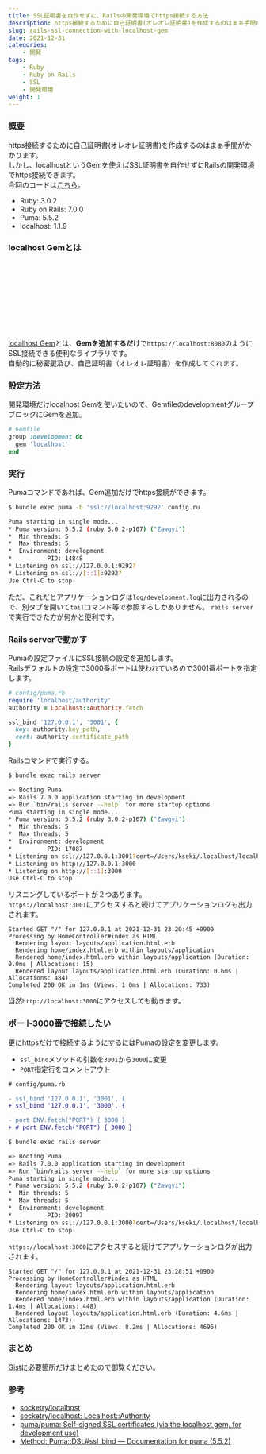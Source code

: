 ```yaml
---
title: SSL証明書を自作せずに、Railsの開発環境でhttps接続する方法
description: https接続するために自己証明書(オレオレ証明書)を作成するのはまぁ手間がかかります。しかし、localhostというGemを使えばSSL証明書を自作せずにRailsの開発環境でhttps接続できます。
slug: rails-ssl-connection-with-localhost-gem
date: 2021-12-31
categories:
    - 開発
tags:
    - Ruby
    - Ruby on Rails
    - SSL
    - 開発環境
weight: 1
---
```


### 概要

https接続するために自己証明書(オレオレ証明書)を作成するのはまぁ手間がかかります。  
しかし、localhostというGemを使えばSSL証明書を自作せずにRailsの開発環境でhttps接続できます。  
今回のコードは[こちら](https://github.com/kseki/learning-localhost-gem)。

- Ruby: 3.0.2
- Ruby on Rails: 7.0.0
- Puma: 5.5.2
- localhost: 1.1.9 

### localhost Gemとは

<div class="iframely-embed"><div class="iframely-responsive" style="height: 140px; padding-bottom: 0;"><a href="https://github.com/socketry/localhost" data-iframely-url="//iframely.net/r7DQH44?card=small"></a></div></div>

[localhost Gem](https://github.com/socketry/localhost)とは、**Gemを追加するだけ**で`https://localhost:8080`のようにSSL接続できる便利なライブラリです。  
自動的に秘密鍵及び、自己証明書（オレオレ証明書）を作成してくれます。


### 設定方法

開発環境だけlocalhost Gemを使いたいので、GemfileのdevelopmentグループブロックにGemを追加。

```ruby
# Gemfile
group :development do
  gem 'localhost'
end
```

### 実行

Pumaコマンドであれば、Gem追加だけでhttps接続ができます。

```bash
$ bundle exec puma -b 'ssl://localhost:9292' config.ru

Puma starting in single mode...
* Puma version: 5.5.2 (ruby 3.0.2-p107) ("Zawgyi")
*  Min threads: 5
*  Max threads: 5
*  Environment: development
*          PID: 14848
* Listening on ssl://127.0.0.1:9292?
* Listening on ssl://[::1]:9292?
Use Ctrl-C to stop
```
ただ、これだとアプリケーションログは`log/development.log`に出力されるので、別タブを開いて`tail`コマンド等で参照するしかありません。
`rails server`で実行できた方が何かと便利です。

### Rails serverで動かす

Pumaの設定ファイルにSSL接続の設定を追加します。  
Railsデフォルトの設定で3000番ポートは使われているので3001番ポートを指定します。

```ruby
# config/puma.rb
require 'localhost/authority'
authority = Localhost::Authority.fetch

ssl_bind '127.0.0.1', '3001', {
  key: authority.key_path,
  cert: authority.certificate_path
}
```

Railsコマンドで実行する。

```bash
$ bundle exec rails server

=> Booting Puma
=> Rails 7.0.0 application starting in development
=> Run `bin/rails server --help` for more startup options
Puma starting in single mode...
* Puma version: 5.5.2 (ruby 3.0.2-p107) ("Zawgyi")
*  Min threads: 5
*  Max threads: 5
*  Environment: development
*          PID: 17087
* Listening on ssl://127.0.0.1:3001?cert=/Users/kseki/.localhost/localhost.crt&key=/Users/kseki/.localhost/localhost.key&verify_mode=none
* Listening on http://127.0.0.1:3000
* Listening on http://[::1]:3000
Use Ctrl-C to stop
```

リスニングしているポートが２つあります。  
`https://localhost:3001`にアクセスすると続けてアプリケーションログも出力されます。  

```log
Started GET "/" for 127.0.0.1 at 2021-12-31 23:20:45 +0900
Processing by HomeController#index as HTML
  Rendering layout layouts/application.html.erb
  Rendering home/index.html.erb within layouts/application
  Rendered home/index.html.erb within layouts/application (Duration: 0.0ms | Allocations: 15)
  Rendered layout layouts/application.html.erb (Duration: 0.6ms | Allocations: 484)
Completed 200 OK in 1ms (Views: 1.0ms | Allocations: 733)
```
当然`http://localhost:3000`にアクセスしても動きます。

### ポート3000番で接続したい

更にhttpsだけで接続するようにするにはPumaの設定を変更します。

- `ssl_bind`メソッドの引数を`3001`から`3000`に変更
- `PORT`指定行をコメントアウト

```diff
# config/puma.rb

- ssl_bind '127.0.0.1', '3001', {
+ ssl_bind '127.0.0.1', '3000', {

- port ENV.fetch("PORT") { 3000 }
+ # port ENV.fetch("PORT") { 3000 }
```

```bash
$ bundle exec rails server

=> Booting Puma
=> Rails 7.0.0 application starting in development
=> Run `bin/rails server --help` for more startup options
Puma starting in single mode...
* Puma version: 5.5.2 (ruby 3.0.2-p107) ("Zawgyi")
*  Min threads: 5
*  Max threads: 5
*  Environment: development
*          PID: 20097
* Listening on ssl://127.0.0.1:3000?cert=/Users/kseki/.localhost/localhost.crt&key=/Users/kseki/.localhost/localhost.key&verify_mode=none
Use Ctrl-C to stop

```

`https://localhost:3000`にアクセスすると続けてアプリケーションログが出力されます。

```log
Started GET "/" for 127.0.0.1 at 2021-12-31 23:28:51 +0900
Processing by HomeController#index as HTML
  Rendering layout layouts/application.html.erb
  Rendering home/index.html.erb within layouts/application
  Rendered home/index.html.erb within layouts/application (Duration: 1.4ms | Allocations: 448)
  Rendered layout layouts/application.html.erb (Duration: 4.6ms | Allocations: 1473)
Completed 200 OK in 12ms (Views: 8.2ms | Allocations: 4696)
```

### まとめ

[Gist](https://gist.github.com/kseki/bdd31b60f3ce1efff7846849687b26ea)に必要箇所だけまとめたので御覧ください。

### 参考

- [socketry/localhost](https://github.com/socketry/localhost)
- [socketry/localhost: Localhost::Authority](https://github.com/socketry/localhost/blob/v1.1.9/lib/localhost/authority.rb)
- [puma/puma: Self-signed SSL certificates (via the localhost gem, for development use)](https://github.com/puma/puma#self-signed-ssl-certificates-via-the-localhost-gem-for-development-use)
- [Method: Puma::DSL\#ssl\_bind — Documentation for puma \(5\.5\.2\)](https://www.rubydoc.info/gems/puma/Puma%2FDSL:ssl_bind)

<div class="iframely-embed"><div class="iframely-responsive" style="padding-bottom: 52.5%; padding-top: 120px;"><a href="https://www.amazon.co.jp/SSL-TLS%E5%AE%9F%E8%B7%B5%E5%85%A5%E9%96%80%E2%94%80%E2%94%80Web%E3%81%AE%E5%AE%89%E5%85%A8%E6%80%A7%E3%82%92%E6%94%AF%E3%81%88%E3%82%8B%E6%9A%97%E5%8F%B7%E5%8C%96%E6%8A%80%E8%A1%93%E3%81%AE%E8%A8%AD%E8%A8%88%E6%80%9D%E6%83%B3-WEB-PRESS-plus-ebook/dp/B0D1T41LWV" data-iframely-url="//iframely.net/YusBdhx"></a></div></div><script async src="//iframely.net/embed.js"></script>

